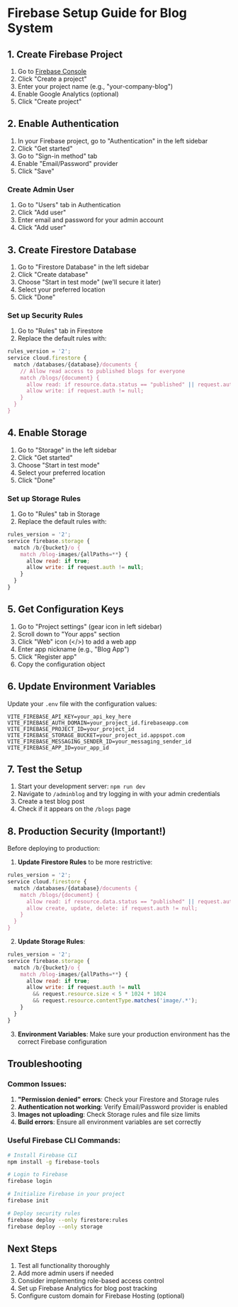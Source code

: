 # Firebase Setup Guide for Blog System

## 1. Create Firebase Project

1. Go to [Firebase Console](https://console.firebase.google.com/)
2. Click "Create a project"
3. Enter your project name (e.g., "your-company-blog")
4. Enable Google Analytics (optional)
5. Click "Create project"

## 2. Enable Authentication

1. In your Firebase project, go to "Authentication" in the left sidebar
2. Click "Get started"
3. Go to "Sign-in method" tab
4. Enable "Email/Password" provider
5. Click "Save"

### Create Admin User
1. Go to "Users" tab in Authentication
2. Click "Add user"
3. Enter email and password for your admin account
4. Click "Add user"

## 3. Create Firestore Database

1. Go to "Firestore Database" in the left sidebar
2. Click "Create database"
3. Choose "Start in test mode" (we'll secure it later)
4. Select your preferred location
5. Click "Done"

### Set up Security Rules
1. Go to "Rules" tab in Firestore
2. Replace the default rules with:

```javascript
rules_version = '2';
service cloud.firestore {
  match /databases/{database}/documents {
    // Allow read access to published blogs for everyone
    match /blogs/{document} {
      allow read: if resource.data.status == "published" || request.auth != null;
      allow write: if request.auth != null;
    }
  }
}
```

## 4. Enable Storage

1. Go to "Storage" in the left sidebar
2. Click "Get started"
3. Choose "Start in test mode"
4. Select your preferred location
5. Click "Done"

### Set up Storage Rules
1. Go to "Rules" tab in Storage
2. Replace the default rules with:

```javascript
rules_version = '2';
service firebase.storage {
  match /b/{bucket}/o {
    match /blog-images/{allPaths=**} {
      allow read: if true;
      allow write: if request.auth != null;
    }
  }
}
```

## 5. Get Configuration Keys

1. Go to "Project settings" (gear icon in left sidebar)
2. Scroll down to "Your apps" section
3. Click "Web" icon (</>) to add a web app
4. Enter app nickname (e.g., "Blog App")
5. Click "Register app"
6. Copy the configuration object

## 6. Update Environment Variables

Update your `.env` file with the configuration values:

```env
VITE_FIREBASE_API_KEY=your_api_key_here
VITE_FIREBASE_AUTH_DOMAIN=your_project_id.firebaseapp.com
VITE_FIREBASE_PROJECT_ID=your_project_id
VITE_FIREBASE_STORAGE_BUCKET=your_project_id.appspot.com
VITE_FIREBASE_MESSAGING_SENDER_ID=your_messaging_sender_id
VITE_FIREBASE_APP_ID=your_app_id
```

## 7. Test the Setup

1. Start your development server: `npm run dev`
2. Navigate to `/adminblog` and try logging in with your admin credentials
3. Create a test blog post
4. Check if it appears on the `/blogs` page

## 8. Production Security (Important!)

Before deploying to production:

1. **Update Firestore Rules** to be more restrictive:
```javascript
rules_version = '2';
service cloud.firestore {
  match /databases/{database}/documents {
    match /blogs/{document} {
      allow read: if resource.data.status == "published" || request.auth != null;
      allow create, update, delete: if request.auth != null;
    }
  }
}
```

2. **Update Storage Rules**:
```javascript
rules_version = '2';
service firebase.storage {
  match /b/{bucket}/o {
    match /blog-images/{allPaths=**} {
      allow read: if true;
      allow write: if request.auth != null 
        && request.resource.size < 5 * 1024 * 1024
        && request.resource.contentType.matches('image/.*');
    }
  }
}
```

3. **Environment Variables**: Make sure your production environment has the correct Firebase configuration

## Troubleshooting

### Common Issues:

1. **"Permission denied" errors**: Check your Firestore and Storage rules
2. **Authentication not working**: Verify Email/Password provider is enabled
3. **Images not uploading**: Check Storage rules and file size limits
4. **Build errors**: Ensure all environment variables are set correctly

### Useful Firebase CLI Commands:

```bash
# Install Firebase CLI
npm install -g firebase-tools

# Login to Firebase
firebase login

# Initialize Firebase in your project
firebase init

# Deploy security rules
firebase deploy --only firestore:rules
firebase deploy --only storage
```

## Next Steps

1. Test all functionality thoroughly
2. Add more admin users if needed
3. Consider implementing role-based access control
4. Set up Firebase Analytics for blog post tracking
5. Configure custom domain for Firebase Hosting (optional)